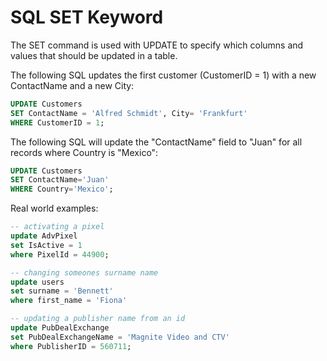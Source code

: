 # SQL SET Keyword

The SET command is used with UPDATE to specify which columns and values that should be updated in a table.

The following SQL updates the first customer (CustomerID = 1) with a new ContactName and a new City:

```sql
UPDATE Customers
SET ContactName = 'Alfred Schmidt', City= 'Frankfurt'
WHERE CustomerID = 1;
```

The following SQL will update the "ContactName" field to "Juan" for all records where Country is "Mexico":

```sql
UPDATE Customers
SET ContactName='Juan'
WHERE Country='Mexico';
```

Real world examples:

```sql
-- activating a pixel
update AdvPixel
set IsActive = 1
where PixelId = 44900;

-- changing someones surname name
update users
set surname = 'Bennett'
where first_name = 'Fiona'

-- updating a publisher name from an id
update PubDealExchange
set PubDealExchangeName = 'Magnite Video and CTV'
where PublisherID = 560711;
```